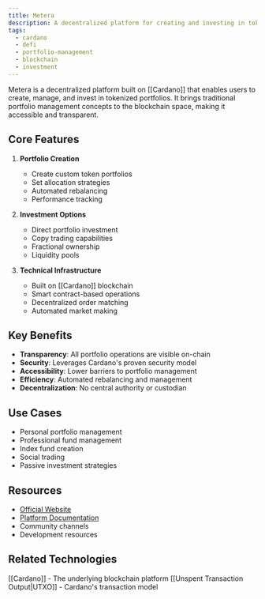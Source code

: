 ```yaml
---
title: Metera
description: A decentralized platform for creating and investing in tokenized portfolios on the Cardano blockchain
tags:
  - cardano
  - defi
  - portfolio-management
  - blockchain
  - investment
---
```


Metera is a decentralized platform built on [[Cardano]] that enables users to create, manage, and invest in tokenized portfolios. It brings traditional portfolio management concepts to the blockchain space, making it accessible and transparent.

## Core Features

1. **Portfolio Creation**
   - Create custom token portfolios
   - Set allocation strategies
   - Automated rebalancing
   - Performance tracking

2. **Investment Options**
   - Direct portfolio investment
   - Copy trading capabilities
   - Fractional ownership
   - Liquidity pools

3. **Technical Infrastructure**
   - Built on [[Cardano]] blockchain
   - Smart contract-based operations
   - Decentralized order matching
   - Automated market making

## Key Benefits

- **Transparency**: All portfolio operations are visible on-chain
- **Security**: Leverages Cardano's proven security model
- **Accessibility**: Lower barriers to portfolio management
- **Efficiency**: Automated rebalancing and management
- **Decentralization**: No central authority or custodian

## Use Cases

- Personal portfolio management
- Professional fund management
- Index fund creation
- Social trading
- Passive investment strategies

## Resources

- [Official Website](https://metera.io)
- [Platform Documentation](https://metera.io/#roadmap)
- Community channels
- Development resources

## Related Technologies

[[Cardano]] - The underlying blockchain platform
[[Unspent Transaction Output|UTXO]] - Cardano's transaction model
